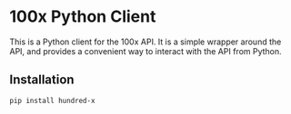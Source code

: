 # 100x Python Client

This is a Python client for the 100x API. It is a simple wrapper around the API, and provides a convenient way to interact with the API from Python.

## Installation
```bash
pip install hundred-x
```